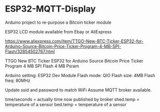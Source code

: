# ESP32-MQTT-Display
Arduino project to re-purpose a Bitcoin ticker module

ESP32 LCD module available from Ebay or AliExpress

https://www.aliexpress.com/item/TTGO-New-BTC-Ticker-ESP32-for-Arduino-Source-Bitcoin-Price-Ticker-Program-4-MB-SPI-Flash/32854502767.html

TTGO New BTC Ticker ESP32 for Arduino Source Bitcoin Price Ticker Program 4 MB SPI Flash 4 MB Psram

Arduino setting:
  ESP32 Dev Module
  Flash mode: QIO
  Flash size: 4MB
  Flash freq: 80MHz
  
Update ssid and password to match WiFi
Assume MQTT broker available.

time/seconds = actually time now published by broker
shed.temp = temperature of a sensor
bed.temp = temperature of a sensor


  
  
  
  
